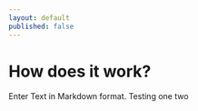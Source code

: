 ```yaml
---
layout: default
published: false
---
```


# How does it work?

Enter Text in Markdown format. Testing one two